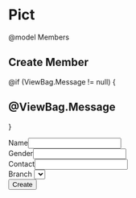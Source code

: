 # Pict



@model Members

<h2>Create Member</h2>

@if (ViewBag.Message != null)
{
    <h2 id="Message">@ViewBag.Message</h2>
}

<form asp-action="CreateMembership" method="post">
    <div><label>Name</label><input asp-for="Name" /><span asp-validation-for="Name"></span></div>
    <div><label>Gender</label><input asp-for="Gender" /><span asp-validation-for="Gender"></span></div>
    <div><label>Contact</label><input asp-for="Contact" /><span asp-validation-for="Contact"></span></div>
    <div>
        <label>Branch</label>
        <select asp-for="BranchId" asp-items="Model.Branches"></select>
        <span asp-validation-for="BranchId"></span>
    </div>
    <button type="submit" id="MemberCreationBtn">Create</button>
</form>
